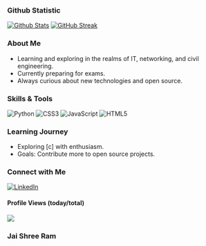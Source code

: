 ### Github Statistic

[![Github Stats](https://github-readme-stats.vercel.app/api?username=brajesh3&theme=midnight-purple&show_icons=true&count_private=true)](https://github.com/brajesh3)
[![GitHub Streak](https://github-readme-streak-stats.herokuapp.com?user=brajesh3&theme=toonight&background=061821&border=0C1A25&stroke=42a4f5&fire=42a4f5&ring=42a4f5&currStreakNum=ffffff&sideNums=ffffff&sideLabels=42a4f5&dates=40edab&currStreakLabel=42a4f5)](https://github.com/brajesh3)

### About Me

-  Learning and exploring in the realms of IT, networking, and civil engineering.
- Currently preparing for exams.
- Always curious about new technologies and open source.

### Skills & Tools

![Python](https://img.shields.io/static/v1?style=for-the-badge&message=Python&color=3776AB&logo=Python&logoColor=FFFFFF&label=)
![CSS3](https://img.shields.io/static/v1?style=for-the-badge&message=CSS3&color=1572B6&logo=CSS3&logoColor=FFFFFF&label=)
![JavaScript](https://img.shields.io/badge/Javascript-F7DF1E?logo=javascript&logoColor=black&style=for-the-badge)
![HTML5](https://img.shields.io/static/v1?style=for-the-badge&message=HTML5&color=E34F26&logo=HTML5&logoColor=FFFFFF&label=)

### Learning Journey

-  Exploring [c] with enthusiasm.
- Goals: Contribute more to open source projects.

### Connect with Me

[![LinkedIn](https://img.shields.io/badge/LinkedIn-Connect-blue?style=for-the-badge&logo=linkedin)](https://www.linkedin.com/in/brajesh-kumar-056b75277?trk=contact-info)

#### Profile Views (today/total)

<a href="https://hits.seeyoufarm.com"><img src="https://hits.seeyoufarm.com/api/count/incr/badge.svg?url=https%3A%2F%2Fgithub.com%2Fbrajesh3%2Fbrajesh3&count_bg=%2379C83D&title_bg=%23555555&icon=&icon_color=%23E7E7E7&title=hits&edge_flat=false"/></a>

### Jai Shree Ram
